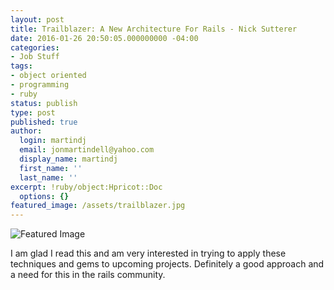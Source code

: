 ```yaml
---
layout: post
title: Trailblazer: A New Architecture For Rails - Nick Sutterer
date: 2016-01-26 20:50:05.000000000 -04:00
categories:
- Job Stuff
tags:
- object oriented
- programming
- ruby
status: publish
type: post
published: true
author:
  login: martindj
  email: jonmartindell@yahoo.com
  display_name: martindj
  first_name: ''
  last_name: ''
excerpt: !ruby/object:Hpricot::Doc
  options: {}
featured_image: /assets/trailblazer.jpg
---
```

![Featured Image]({{page.featured_image}})

I am glad I read this and am very interested in trying to apply these techniques and gems to upcoming projects. Definitely a good approach and a need for this in the rails community.
